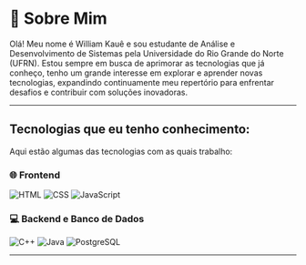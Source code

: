 # 👋 Sobre Mim

Olá! Meu nome é William Kauê e sou estudante de Análise e Desenvolvimento de Sistemas pela Universidade do Rio Grande do Norte (UFRN). Estou sempre em busca de aprimorar as tecnologias que já conheço, tenho um grande interesse em explorar e aprender novas tecnologias, expandindo continuamente meu repertório para enfrentar desafios e contribuir com soluções inovadoras.

---

##  Tecnologias que eu tenho conhecimento:

Aqui estão algumas das tecnologias com as quais trabalho:

### 🌐 Frontend
![HTML](https://img.shields.io/badge/-HTML5-E34F26?style=for-the-badge&logo=html5&logoColor=white)
![CSS](https://img.shields.io/badge/-CSS3-1572B6?style=for-the-badge&logo=css3&logoColor=white)
![JavaScript](https://img.shields.io/badge/-JavaScript-F7DF1E?style=for-the-badge&logo=javascript&logoColor=black)

### 💻 Backend e Banco de Dados
![C++](https://img.shields.io/badge/-C++-00599C?style=for-the-badge&logo=cplusplus&logoColor=white)
![Java](https://img.shields.io/badge/-Java-007396?style=for-the-badge&logo=java&logoColor=white)
![PostgreSQL](https://img.shields.io/badge/-PostgreSQL-4169E1?style=for-the-badge&logo=postgresql&logoColor=white)

---


